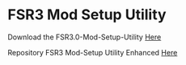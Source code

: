 # FSR3 Mod Setup Utility
Download the FSR3.0-Mod-Setup-Utility [Here](https://sharemods.com/rgwn5l2vzglc/FSR3_v2.6.9.rar.html)<br/>

Repository FSR3 Mod-Setup Utility Enhanced [Here](https://github.com/P4TOLINO06/FSR3-Mod-Setup-Utility-Enhanced)